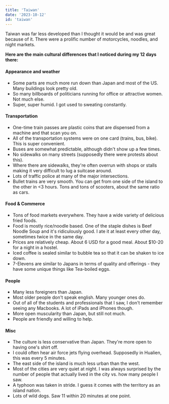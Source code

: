 ```yaml
---
title: 'Taiwan'
date: '2023-10-12'
id: 'taiwan'
---
```

Taiwan was far less developed than I thought it would be and was great because of it. There were a prolific number of motorcycles, noodles, and night markets.

**Here are the main cultural differences that I noticed during my 12 days there:**

#### Appearance and weather

- Some parts are much more run down than Japan and most of the US. Many buildings look pretty old.
- So many billboards of politicians running for office or attractive women. Not much else.
- Super, super humid. I got used to sweating constantly.

#### Transportation

- One-time train passes are plastic coins that are dispensed from a machine and that scan you on.
- All of the transportation systems were on one card (trains, bus, bike). This is super convenient.
- Buses are somewhat predictable, although didn't show up a few times.
- No sidewalks on many streets (supposedly there were protests about this).
- Where there are sidewalks, they're often overrun with shops or stalls making it very difficult to lug a suitcase around.
- Lots of traffic police at many of the major intersections.
- Bullet trains are very smooth. You can get from one side of the island to the other in <3 hours.
Tons and tons of scooters, about the same ratio as cars.

#### Food & Commerce

- Tons of food markets everywhere. They have a wide variety of delicious fried foods.
- Food is mostly rice/noodle based. One of the staple dishes is Beef Noodle Soup and it's ridiculously good. I ate it at least every other day, sometimes twice in the same day.
- Prices are relatively cheap. About 6 USD for a good meal. About $10-20 for a night in a hostel.
- Iced coffee is sealed similar to bubble tea so that it can be shaken to ice down.
- 7-Elevens are similar to Japans in terms of quality and offerings - they have some unique things like Tea-boiled eggs.

#### People

- Many less foreigners than Japan.
- Most older people don't speak english. Many younger ones do.
- Out of all of the students and professionals that I saw, I don't remember seeing any Macbooks. A lot of iPads and iPhones though.
- More open muscularity than Japan, but still not much.
- People are friendly and willing to help.

#### Misc

- The culture is less conservative than Japan. They're more open to having one's shirt off.
- I could often hear air force jets flying overhead. Supposedly in Hualien, this was every 5 minutes.
- The east side of the island is much less urban than the west.
- Most of the cities are very quiet at night. I was always surprised by the number of people that actually lived in the city vs. how many people I saw.
- A typhoon was taken in stride. I guess it comes with the territory as an island nation.
- Lots of wild dogs. Saw 11 within 20 minutes at one point.
